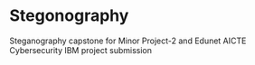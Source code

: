# Stegonography
Steganography capstone for Minor Project-2 and Edunet AICTE Cybersecurity IBM project submission
